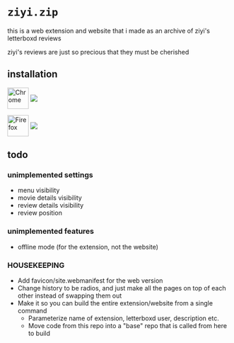# `ziyi.zip`

this is a web extension and website that i made as an archive of ziyi's letterboxd reviews

ziyi's reviews are just so precious that they must be cherished

## installation

[//]: # 'TODO update these links that say "TODOziyi-zip"'
[link-chrome]: https://chrome.google.com/webstore/detail/TODOziyi-zip/kgjlmncdpdpcmidkkalcdppigdocdnmf "Version published on Chrome Web Store"
[link-firefox]: https://addons.mozilla.org/en-US/firefox/addon/TODOziyi-zip/ "Version published on Mozilla Add-ons"

[<img src="https://raw.githubusercontent.com/alrra/browser-logos/90fdf03c/src/chrome/chrome.svg" width="48" alt="Chrome" valign="middle">][link-chrome]
[<img valign="middle" src="https://img.shields.io/chrome-web-store/v/kgjlmncdpdpcmidkkalcdppigdocdnmf.svg?label=%20">][link-chrome]

[<img src="https://raw.githubusercontent.com/alrra/browser-logos/90fdf03c/src/firefox/firefox.svg" width="48" alt="Firefox" valign="middle">][link-firefox]
[<img valign="middle" src="https://img.shields.io/amo/v/TODOziyi-zip.svg?label=%20">][link-firefox]

## todo

### unimplemented settings

- menu visibility
- movie details visibility
- review details visibility
- review position

### unimplemented features

- offline mode (for the extension, not the website)

### HOUSEKEEPING

- Add favicon/site.webmanifest for the web version
- Change history to be radios, and just make all the pages on top of each other instead of swapping them out
- Make it so you can build the entire extension/website from a single command
  - Parameterize name of extension, letterboxd user, description etc.
  - Move code from this repo into a "base" repo that is called from here to build
